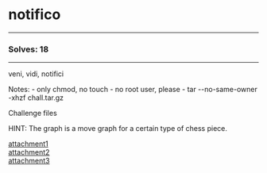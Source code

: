 # notifico

---

### Solves: 18

---

veni, vidi, notifici

Notes: - only chmod, no touch - no root user, please - tar --no-same-owner -xhzf chall.tar.gz

Challenge files

HINT: The graph is a move graph for a certain type of chess piece.<br>

[attachment1](/challs/1/attach/chall.tar.gz)<br>
[attachment2](/challs/1/attach/check)<br>
[attachment3](/challs/1/attach/check.py)
